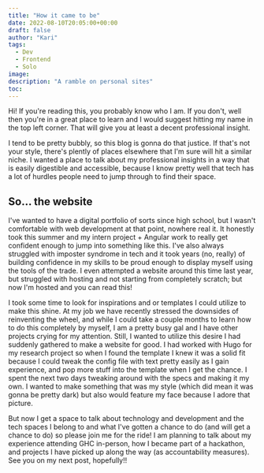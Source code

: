 ```yaml
---
title: "How it came to be"
date: 2022-08-10T20:05:00+00:00
draft: false
author: "Kari"
tags:
  - Dev
  - Frontend
  - Solo
image: 
description: "A ramble on personal sites"
toc: 
---
```


Hi! If you're reading this, you probably know who I am. If you don't, well then you're in a great place to learn and I would suggest hitting my name in the top left corner. That will give you at least a decent professional insight.

I tend to be pretty bubbly, so this blog is gonna do that justice. If that's not your style, there's plently of places elsewhere that I'm sure will hit a similar niche. I wanted a place to talk about my professional insights in a way that is easily digestible and accessible, because I know pretty well that tech has a lot of hurdles people need to jump through to find their space.

## So... the website

I've wanted to have a digital portfolio of sorts since high school, but I wasn't comfortable with web development at that point, nowhere real it. It honestly took this summer and my intern project + Angular work to really get confident enough to jump into something like this. I've also always struggled with imposter syndrome in tech and it took years (no, really) of building confidence in my skills to be proud enough to display myself using the tools of the trade. I even attempted a website around this time last year, but struggled with hosting and not starting from completely scratch; but now I'm hosted and you can read this!

I took some time to look for inspirations and or templates I could utilize to make this shine. At my job we have recently stressed the downsides of reinventing the wheel, and while I could take a couple months to learn how to do this completely by myself, I am a pretty busy gal and I have other projects crying for my attention. Still, I wanted to utilize this desire I had suddenly gathered to make a website for good. I had worked with Hugo for my research project so when I found the template I knew it was a solid fit because I could tweak the config file with text pretty easily as I gain experience, and pop more stuff into the template when I get the chance. I spent the next two days tweaking around with the specs and making it my own. I wanted to make something that was my style (which did mean it was gonna be pretty dark) but also would feature my face because I adore that picture.

But now I get a space to talk about technology and development and the tech spaces I belong to and what I've gotten a chance to do (and will get a chance to do) so please join me for the ride! I am planning to talk about my experience attending GHC in-person, how I became part of a hackathon, and projects I have picked up along the way (as accountability measures). See you on my next post, hopefully!!

